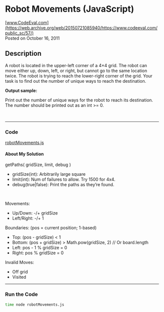 # Robot Movements (JavaScript)<br />
[www.CodeEval.com](https://web.archive.org/web/20150721085940/https://www.codeeval.com/public_sc/57/)<br />
Posted on October 16, 2011

## Description

A robot is located in the upper-left corner of a 4×4 grid. The robot can move either up, down, left, or right, but cannot go to the same location twice. The robot is trying to reach the lower-right corner of the grid. Your task is to find out the number of unique ways to reach the destination.

**Output sample:**

Print out the number of unique ways for the robot to reach its destination. The number should be printed out as an int >= 0. 

<br />

---
### Code

[robotMovements.js](https://github.com/wrightben/codeeval/blob/master/code/robotMovements.js)

#### About My Solution

getPaths( gridSize, limit, debug )
		
* gridSize(int): Arbitrarily large square
* limit(int): Num of failures to allow. Try 1500 for 4x4.
* debug(true|false): Print the paths as they’re found.

<br />

Movements:

* Up/Down: 	-/+ gridSize
* Left/Right:	-/+ 1

Boundaries: (pos = current position; 1-based)

* Top:		(pos - gridSize) < 1
* Bottom:	(pos + gridSize) > Math.pow(gridSize, 2) // Or board.length
* Left:		pos - 1 % gridSize = 0
* Right:	pos % gridSize = 0

Invalid Moves:

* Off grid
* Visited


---
### Run the Code
```sh
time node robotMovements.js
```